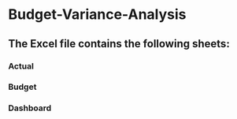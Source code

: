 # Budget-Variance-Analysis
## The Excel file contains the following sheets:
### Actual

### Budget
### Dashboard 
